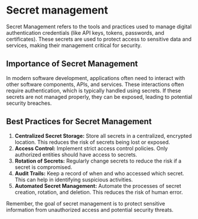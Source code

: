 # Secret management

Secret Management refers to the tools and practices used to manage digital authentication credentials (like API keys, tokens, passwords, and certificates). These secrets are used to protect access to sensitive data and services, making their management critical for security.

## Importance of Secret Management

In modern software development, applications often need to interact with other software components, APIs, and services. These interactions often require authentication, which is typically handled using secrets. If these secrets are not managed properly, they can be exposed, leading to potential security breaches.

## Best Practices for Secret Management

1. **Centralized Secret Storage:** Store all secrets in a centralized, encrypted location. This reduces the risk of secrets being lost or exposed.
1. **Access Control:** Implement strict access control policies. Only authorized entities should have access to secrets.
1. **Rotation of Secrets:** Regularly change secrets to reduce the risk if a secret is compromised.
1. **Audit Trails:** Keep a record of when and who accessed which secret. This can help in identifying suspicious activities.
1. **Automated Secret Management:** Automate the processes of secret creation, rotation, and deletion. This reduces the risk of human error.

Remember, the goal of secret management is to protect sensitive information from unauthorized access and potential security threats.

